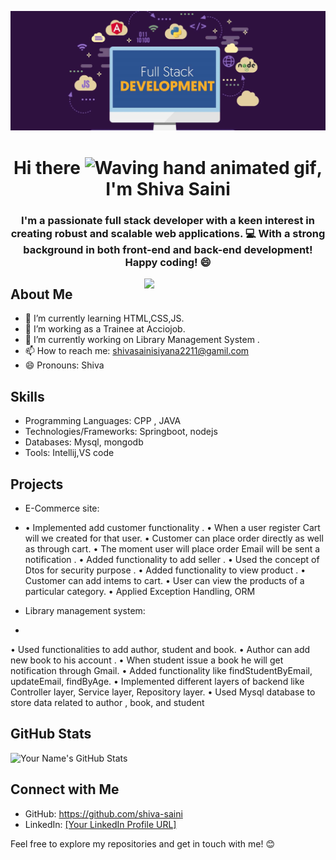 [![MasterHead](https://github.com/rajnikant-raghav/rajnikant-raghav/blob/main/fullstack.jpg?raw=true)](https://rishavchanda.io)




  <h1 align="center">Hi there <img src="https://raw.githubusercontent.com/nixin72/nixin72/master/wave.gif" 
         alt="Waving hand animated gif"
         height="45"
         width="45" />, I'm Shiva Saini</h1>
<h3 align="center">I'm a passionate full stack developer with a keen interest in creating robust and scalable web applications. 💻 With a strong background in both front-end and back-end development! Happy coding! 😄</h3>
<img align='right' src="https://cdn.dribbble.com/users/926537/screenshots/4502924/python-2.gif" width="290">


## About Me

- 🌱 I’m currently learning HTML,CSS,JS.
- 💼 I’m working as a Trainee at Acciojob.
- 🔭 I’m currently working on Library Management System .
- 📫 How to reach me: shivasainisiyana2211@gamil.com
- 😄 Pronouns: Shiva

## Skills

- Programming Languages: CPP , JAVA 
- Technologies/Frameworks: Springboot, nodejs
- Databases: Mysql, mongodb
- Tools: Intellij,VS code

## Projects

- E-Commerce site: 
- • Implemented add customer functionality .
• When a user register Cart will we created for that user.
• Customer can place order directly as well as through cart.
• The moment user will place order Email will be sent a notification .
• Added functionality to add seller .
• Used the concept of Dtos for security purpose .
• Added functionality to view product .
• Customer can add intems to cart.
• User can view the products of a particular category.
• Applied Exception Handling, ORM




- Library management system: 
- 
• Used functionalities to add author, student and book.
• Author can add new book to his account .
• When student issue a book he will get notification through Gmail.
• Added functionality like findStudentByEmail, updateEmail, findByAge.
• Implemented different layers of backend like Controller layer, Service layer, Repository layer.
• Used Mysql database to store data related to author , book, and student 


## GitHub Stats

![Your Name's GitHub Stats](https://github-readme-stats.vercel.app/api?username=shiva-saini&show_icons=true&theme=dark)

## Connect with Me

- GitHub: https://github.com/shiva-saini
- LinkedIn: [[Your LinkedIn Profile URL]](https://www.linkedin.com/in/shiva-saini-bb77181ab/)
<!-- - Website/Blog: [Your Website/Blog URL] -->

Feel free to explore my repositories and get in touch with me! 😊


